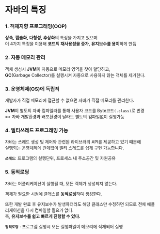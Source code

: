 <h1>자바의 특징</h1>

<h3>1. 객체지향 프로그래밍(OOP)</h3>

**상속, 캡슐화, 다형성, 추상화**의 특징을 가지고 있으며</br> 
이 4가지 특징을 이용해 **코드의 재사용성을 증가**, **유지보수를 용이**하게 만듬

<h3>2. 자동 메모리 관리</h3>

객체 생성시 **JVM**이 자동으로 메모리 영역을 찾아 할당하고,</br> 
**GC**(Garbage Collector)를 실행시켜 자동으로 사용하지 않는 객체를 제거한다.

<h3>3. 운영체제(OS)에 독립적</h3>

개발자가 직접 메모리에 접근할 수 없으면 자바가 직접 메모리를 관리한다.</br>

**JVM**이 별도의 자바 컴파일러를 통해 사용자 코드를 Byte코드`(.class)`로 변경</br>
=> 자바 개발환경과 배포환경이 달라도 별도의 컴파일없이 실행가능

<h3>4. 멀티쓰레드 프로그래밍 가능</h3>
자바는 쓰레드 생성 및 제어와 관련된 라이브러리 API를 제공하고 있기 때문에</br> 
실행되는 운영체제에 관계없이 멀티 스레드를 쉽게 구현 가능합니다.</br>

**`쓰레드`**: 프로그램의 실행단위, 프로세스 내 주소공간 및 자원공유

<h3>5. 동적로딩</h3>
자바는 어플리케이션이 실행될 때, 모든 객체가 생성되지 않는다.</br>

객체가 필요한 시점에 클래스를 **동적로딩**하여 생성한다.</br>

또한 개발 완료 후 유지보수가 발생하더라도 해당 클래스만 수정하면 되므로 전체 애플리케이션을 다시 컴파일할 필요가 없다. </br>
즉, **유지보수를 쉽고 빠르게 진행할 수 있다.**

**`정적로딩`** : 프로그램 실행시 모든 실행파일이 메모리에 적재되어 실행
